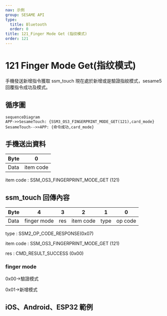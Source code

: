 ```yaml
---
nav: 示例
group: SESAME API
type:
  title: Bluetooth
  order: 0
title: 121_Finger Mode Get (指纹模式)
order: 121
---
```


# 121 Finger Mode Get(指纹模式)

手機發送新增指令獲取 ssm_touch 現在處於新增或是驗證指紋模式，sesame5 回覆指令成功及模式。

## 循序圖

```mermaid
sequenceDiagram
APP->>SesameTouch: {SSM3_OS3_FINGERPRINT_MODE_GET(121),card_mode}
SesameTouch-->>APP: {命令成功,card_mode}
```


## 手機送出資料

| Byte |     0     |
| ---- | :-------: |
| Data | item code |

item code : SSM_OS3_FINGERPRINT_MODE_GET (121)

## ssm_touch 回傳內容

| Byte |      4      |  3  |     2     |  1   |    0    |
| ---- | :---------: | :-: | :-------: | :--: | :-----: |
| Data | finger mode | res | item code | type | op code |

type : SSM2_OP_CODE_RESPONSE(0x07)

item code : SSM_OS3_FINGERPRINT_MODE_GET (121)

res : CMD_RESULT_SUCCESS (0x00)

### finger mode

0x00->驗證模式

0x01->新增模式

## iOS、Android、ESP32 範例

<CustomBashOSPlatformFingerModeGet ios='true' android='true'  esp32='true'/>

<!-- 

### Android 範例

```jsx | pure
    override fun fingerPrintModeGet(result: CHResult<Byte>) {
        if (checkBle(result)) return
        sendCommand(SesameOS3Payload(SesameItemCode.SSM_OS3_FINGERPRINT_MODE_GET.value, byteArrayOf())) { res ->
            result.invoke(Result.success(CHResultState.CHResultStateBLE(res.payload[0])))
        }
    }
```

### iOS 範例

```jsx | pure
    func fingerPrintModeGet(result: @escaping (CHResult<UInt8>)) {
        if (self.checkBle(result)) { return }

        sendCommand(.init(.SSM_OS3_FINGERPRINT_MODE_GET)) { response in
            L.d("[TouchDevice][fingerPrintModeGet]",response.data[0])
            result(.success(CHResultStateNetworks(input: response.data[0])))
        }
    }
```

### ESP 範例

```jsx | pure

``` -->
